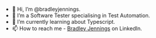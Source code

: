 - 👋 Hi, I’m @bradleyjennings.
- 👀 I’m a Software Tester specialising in Test Automation.
- 🌱 I’m currently learning about Typescript.
- 📫 How to reach me - [Bradley Jennings](https://www.linkedin.com/in/bradley-jennings-b55a14181/) on LinkedIn.

<!---
bradleyjennings/bradleyjennings is a ✨ special ✨ repository because its `README.md` (this file) appears on your GitHub profile.
You can click the Preview link to take a look at your changes.
--->
